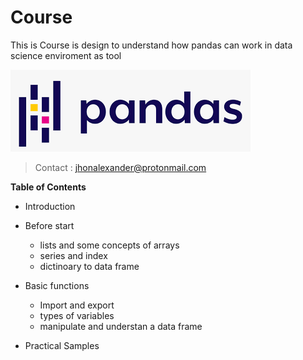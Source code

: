 # Course                                                                     
This is Course is design to understand how pandas can work in data science enviroment as tool

![](https://github.com/JhonAlexanderBD/Course-in-Pandas/blob/main/images/pandas.jpg)

>   Contact :  jhonalexander@protonmail.com





****Table of Contents****

+ Introduction

+ Before start
    + lists and some concepts of arrays
    + series and index
    + dictinoary to data frame
    
+ Basic functions
    * Import and export 
    * types of variables
    * manipulate and understan a data frame 

+ Practical Samples
      



